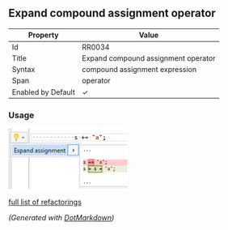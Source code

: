 ## Expand compound assignment operator

| Property           | Value                               |
| ------------------ | ----------------------------------- |
| Id                 | RR0034                              |
| Title              | Expand compound assignment operator |
| Syntax             | compound assignment expression      |
| Span               | operator                            |
| Enabled by Default | &#x2713;                            |

### Usage

![Expand compound assignment operator](../../images/refactorings/ExpandCompoundAssignmentOperator.png)

[full list of refactorings](Refactorings.md)

*\(Generated with [DotMarkdown](http://github.com/JosefPihrt/DotMarkdown)\)*